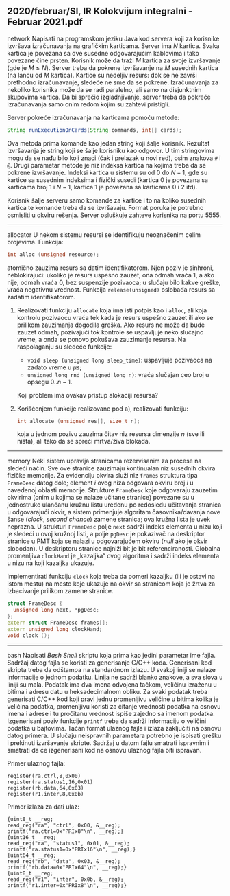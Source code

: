 2020/februar/SI, IR Kolokvijum integralni - Februar 2021.pdf
--------------------------------------------------------------------------------
network
Napisati  na  programskom  jeziku  Java  kod  servera  koji  za  korisnike  izvršava  izračunavanja  na grafičkim  karticama.  Server  ima $N$ kartica.  Svaka  kartica  je  povezana  sa  dve  susedne odgovarajućim kablovima i tako povezane čine prsten. Korisnik može da traži $M$ kartica za svoje izvršavanje (gde je $M \leq N$). Server treba da pokrene izvršavanje na $M$ susednih kartica (na lancu od $M$ kartica). Kartice su nedeljiv resurs: dok se ne završi prethodno izračunavanje, sledeće ne sme da se pokrene. Izračunavanja za nekoliko korisnika može da se radi paralelno, ali samo na disjunktnim skupovima kartica. Da bi sprečio izgladnjivanje, server treba da pokreće izračunavanja samo onim redom kojim su zahtevi pristigli.

Server pokreće izračunavanja na karticama pomoću metode:
```java
String runExecutionOnCards(String commands, int[] cards); 
```
Ova metoda prima komande kao jedan string koji šalje korisnik. Rezultat izvršavanja je string koji se šalje korisniku kao odgovor. U tim stringovima mogu da se nađu bilo koji znaci (čak i prelazak u novi red), osim znakova `#` i `@`. Drugi parametar metode je niz indeksa kartica na kojima treba da se pokrene  izvršavanje.  Indeksi  kartica  u  sistemu  su  od  0  do $N-1$,  gde  su  kartice  sa  susednim indeksima i fizički susedi (kartica 0 je povezana sa karticama broj 1 i $N-1$, kartica 1 je povezana sa karticama 0 i 2 itd).

Korisnik šalje serveru samo komande za kartice i to na koliko susednih kartica te komande treba da se  izvršavaju.  Format  poruka  je  potrebno  osmisliti  u  okviru  rešenja.  Server  osluškuje  zahteve korisnika na portu 5555. 

--------------------------------------------------------------------------------
allocator
U nekom sistemu resursi se identifikuju neoznačenim celim brojevima. Funkcija: 
```cpp
int alloc (unsigned resource);
```
atomično zauzima resurs sa datim identifikatorom. Njen poziv je sinhroni, neblokirajući: ukoliko je resurs uspešno zauzet, ona odmah vraća 1, a ako nije, odmah vraća 0, bez suspenzije pozivaoca; u slučaju bilo kakve greške, vraća negativnu vrednost. Funkcija `release(unsigned)` oslobađa resurs sa zadatim identifikatorom.

1. Realizovati funkciju `allocate` koja ima isti potpis kao i `alloc`, ali koja kontrolu pozivaocu vraća tek kada je resurs uspešno zauzet ili ako se prilikom zauzimanja dogodila greška. Ako resurs ne može da bude zauzet odmah, pozivajući tok kontrole se uspavljuje neko slučajno vreme, a onda se ponovo pokušava zauzimanje resursa. Na raspolaganju su sledeće funkcije:
   - `void sleep (unsigned long sleep_time)`: uspavljuje pozivaoca na zadato vreme u $\mu s$;
   - `unsigned long rnd (unsigned long n)`: vraća slučajan ceo broj u opsegu $0..n-1$. 
   
   Koji problem ima ovakav pristup alokaciji resursa? 
2. Korišćenjem funkcije realizovane pod a), realizovati funkciju:
   ```cpp
   int allocate (unsigned res[], size_t n);
   ```
   koja u jednom pozivu zauzima čitav niz resursa dimenzije $n$ (sve ili ništa), ali tako da se spreči mrtva/živa blokada.

--------------------------------------------------------------------------------
memory
Neki  sistem  upravlja  stranicama  rezervisanim  za  procese  na  sledeći  način.  Sve  ove  stranice zauzimaju kontinualan niz susednih okvira fizičke memorije. Za evidenciju okvira služi niz `frames` struktura  tipa `FrameDesc` datog  dole;  element $i$ ovog  niza  odgovara  okviru  broj $i$ u  navedenoj oblasti  memorije.  Strukture `FrameDesc` koje  odgovaraju  zauzetim  okvirima  (onim  u  kojima  se nalaze učitane stranice) povezane su u jednostruko ulančanu kružnu listu uređenu po redosledu učitavanja  stranica  u  odgovarajući  okvir,  a  sistem  primenjuje  algoritam  časovnika/davanja  nove šanse  (*clock*, *second chance*)  zamene  stranica;  ova  kružna  lista  je  uvek  neprazna.  U  strukturi `FrameDesc` polje `next` sadrži indeks elementa u nizu koji je sledeći u ovoj kružnoj listi, a polje `pgDesc` je pokazivač na deskriptor stranice u PMT koja se nalazi u odgovarajućem okviru (*null* ako je okvir slobodan). U deskriptoru stranice najniži bit je bit referenciranosti. Globalna promenljiva `clockHand` je „kazaljka“ ovog algoritma i sadrži indeks elementa u nizu na koji kazaljka ukazuje.

Implementirati funkciju `clock` koja treba da pomeri kazaljku (ili je ostavi na istom mestu) na mesto 
koje ukazuje na okvir sa stranicom koja je žrtva za izbacivanje prilikom zamene stranice. 
```cpp
struct FrameDesc {
  unsigned long next, *pgDesc; 
}; 
extern struct FrameDesc frames[]; 
extern unsigned long clockHand; 
void clock ();
```

--------------------------------------------------------------------------------
bash
Napisati *Bash Shell* skriptu koja prima kao jedini parametar ime fajla. Sadržaj datog fajla se koristi za generisanje C/C++ koda. Generisani kod skripta treba da odštampa na standardnom izlazu. U svakoj liniji se nalaze informacije o jednom podatku. Linija ne sadrži blanko znakove, a sva slova u liniji su mala. Podatak ima dva imena odvojena tačkom, veličinu izraženu u bitima i adresu datu u heksadecimalnom  obliku.  Za  svaki  podatak  treba  generisati  C/C++  kod  koji  pravi  jednu promenljivu veličine u bitima kolika je veličina podatka, promenljivu koristi za čitanje vrednosti podatka  na  osnovu  imena  i  adrese  i  tu  pročitanu  vrednost  ispiše  zajedno  sa  imenom  podatka. Izgenerisani  poziv  funkcije `printf` treba  da  sadrži  informaciju  o  veličini  podatka  u  bajtovima. Tačan  format  ulaznog  fajla  i  izlaza  zaključiti  na  osnovu  datog  primera.  U  slučaju  neispravnih parametara potrebno je ispisati grešku i prekinuti izvršavanje skripte. Sadržaj u datom fajlu smatrati ispravnim i smatrati da će izgenerisani kod na osnovu ulaznog fajla biti ispravan. 

Primer ulaznog fajla: 
```
register(ra.ctrl,8,0x00) 
register(ra.status1,16,0x01) 
register(rb.data,64,0x03) 
register(r1.inter,8,0x0b) 
```
Primer izlaza za dati ulaz: 
```
{uint8_t __reg; 
read_reg("ra", "ctrl", 0x00, &__reg); 
printf("ra.ctrl=0x"PRIx8"\n", __reg);} 
{uint16_t __reg; 
read_reg("ra", "status1", 0x01, &__reg); 
printf("ra.status1=0x"PRIx16"\n", __reg);} 
{uint64_t __reg; 
read_reg("rb", "data", 0x03, &__reg); 
printf("rb.data=0x"PRIx64"\n", __reg);} 
{uint8_t __reg; 
read_reg("r1", "inter", 0x0b, &__reg); 
printf("r1.inter=0x"PRIx8"\n", __reg);}
```
